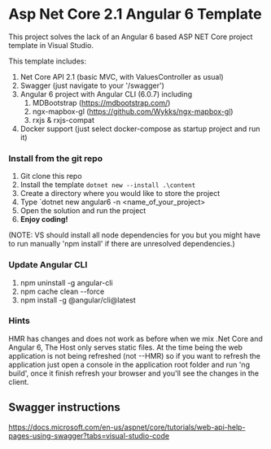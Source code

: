 # Asp Net Core 2.1 Angular 6 Template
This project solves the lack of an Angular 6 based ASP NET Core project template in Visual Studio. 

This template includes:

1. Net Core API 2.1 (basic MVC, with ValuesController as usual)
2. Swagger (just navigate to your '/swagger')
3. Angular 6 project with Angular CLI (6.0.7) including
	1. MDBootstrap (https://mdbootstrap.com/)
	2. ngx-mapbox-gl (https://github.com/Wykks/ngx-mapbox-gl)
	3. rxjs & rxjs-compat 
4. Docker support (just select docker-compose as startup project and run it)

### Install from the git repo

1. Git clone this repo
1. Install the template `dotnet new --install .\content`
1. Create a directory where you would like to store the project
1. Type `dotnet new angular6 -n <name_of_your_project>
1. Open the solution and run the project
1. **Enjoy coding!**

(NOTE: VS should install all node dependencies for you but you might have to run manually 'npm install' if there are unresolved dependencies.)

### Update Angular CLI
1. npm uninstall -g angular-cli
1. npm cache clean --force 
1. npm install -g @angular/cli@latest

### Hints
HMR has changes and does not work as before when we mix .Net Core and Angular 6, The Host only serves static files.
At the time being the web application is not being refreshed (not --HMR) so if you want to refresh the application just open a console in the application root folder and run 'ng build', once it finish refresh your browser and you'll see the changes in the client.

## Swagger instructions

https://docs.microsoft.com/en-us/aspnet/core/tutorials/web-api-help-pages-using-swagger?tabs=visual-studio-code

